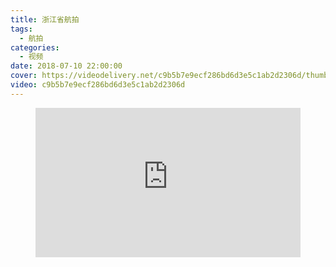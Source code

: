 ```yaml
---
title: 浙江省航拍
tags:
  - 航拍
categories:
  - 视频
date: 2018-07-10 22:00:00
cover: https://videodelivery.net/c9b5b7e9ecf286bd6d3e5c1ab2d2306d/thumbnails/thumbnail.jpg?time=2m46s
video: c9b5b7e9ecf286bd6d3e5c1ab2d2306d
---
```


<figure>
  <div style="position: relative; padding-top: 56.25%;"><iframe src="https://iframe.videodelivery.net/c9b5b7e9ecf286bd6d3e5c1ab2d2306d?preload=metadata&poster=https%3A%2F%2Fvideodelivery.net%2Fc9b5b7e9ecf286bd6d3e5c1ab2d2306d%2Fthumbnails%2Fthumbnail.jpg%3Ftime%3D2m46s%26height%3D600" style="border: none; position: absolute; top: 0; left: 0; height: 100%; width: 100%;" allow="accelerometer; gyroscope; autoplay; encrypted-media; picture-in-picture;" allowfullscreen="true"></iframe></div>
</figure>
